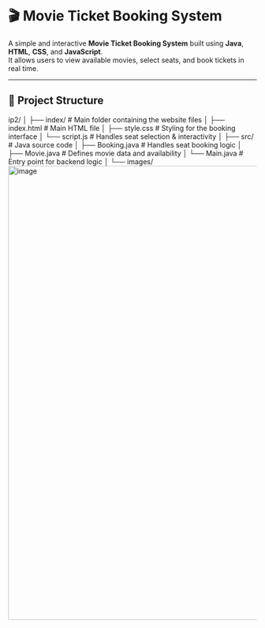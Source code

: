 # 🎬 Movie Ticket Booking System

A simple and interactive **Movie Ticket Booking System** built using **Java**, **HTML**, **CSS**, and **JavaScript**.  
It allows users to view available movies, select seats, and book tickets in real time.

---

## 📁 Project Structure

ip2/
│
├── index/ # Main folder containing the website files
│ ├── index.html # Main HTML file
│ ├── style.css # Styling for the booking interface
│ └── script.js # Handles seat selection & interactivity
│
├── src/ # Java source code
│ ├── Booking.java # Handles seat booking logic
│ ├── Movie.java # Defines movie data and availability
│ └── Main.java # Entry point for backend logic
│
└── images/
<img width="1895" height="921" alt="image" src="https://github.com/user-attachments/assets/bd02df99-e329-45ec-bd87-1fb376f8292a" />
